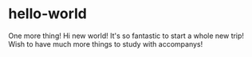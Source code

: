 # hello-world
One more thing!
Hi new world! It's so fantastic to start a whole new trip!
Wish to have much more things to study with accompanys!
